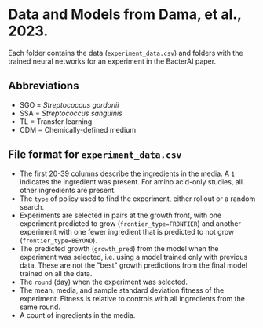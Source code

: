 # Data and Models from Dama, et al., 2023.

Each folder contains the data (`experiment_data.csv`) and folders with the trained neural networks for an experiment in the BacterAI paper.

## Abbreviations

 - SGO = *Streptococcus gordonii*
 - SSA = *Streptococcus sanguinis*
 - TL = Transfer learning
 - CDM = Chemically-defined medium

## File format for `experiment_data.csv`

 - The first 20-39 columns describe the ingredients in the media. A `1` indicates the ingredient was present. For amino acid-only studies, all other ingredients are present.
 - The `type` of policy used to find the experiment, either rollout or a random search.
 - Experiments are selected in pairs at the growth front, with one experiment predicted to grow (`frontier_type=FRONTIER`) and another experiment with one fewer ingredient that is predicted to not grow (`frontier_type=BEYOND`).
 - The predicted growth (`growth_pred`) from the model when the experiment was selected, i.e. using a model trained only with previous data. These are not the "best" growth predictions from the final model trained on all the data.
 - The `round` (day) when the experiment was selected.
 - The mean, media, and sample standard deviation fitness of the experiment. Fitness is relative to controls with all ingredients from the same round.
 - A count of ingredients in the media.
